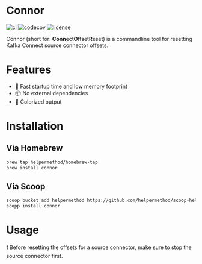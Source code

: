 # Connor

[![ci](https://github.com/helpermethod/connor/actions/workflows/ci.yml/badge.svg)](https://github.com/helpermethod/connor/actions/workflows/ci.yml)
[![codecov](https://codecov.io/gh/helpermethod/connor/branch/main/graph/badge.svg?token=niYlJRkALi)](https://codecov.io/gh/helpermethod/connor)
[![license](https://badgen.net/badge/license/Apache%20Licence%202.0/blue)](https://github.com/helpermethod/connor/blob/main/LICENSE)

Connor (short for: **Conn**ect**O**ffset**R**eset) is a commandline tool for resetting Kafka Connect source connector offsets.

# Features

* :rocket: Fast startup time and low memory footprint  
* :package: No external dependencies  
* :rainbow: Colorized output

# Installation

## Via Homebrew

```sh
brew tap helpermethod/homebrew-tap
brew install connor
```

## Via Scoop

```sh
scoop bucket add helpermethod https://github.com/helpermethod/scoop-helpermethod.git
scopp install connor
```

# Usage

:exclamation: Before resetting the offsets for a source connector, make sure to stop the source connector first.
